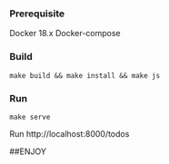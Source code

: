 ### Prerequisite
Docker 18.x
Docker-compose

### Build
```
make build && make install && make js
```

### Run
```
make serve
```

Run http://localhost:8000/todos

##ENJOY
